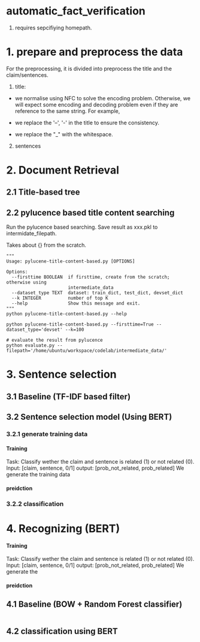 # automatic_fact_verification
1. requires sepcifiying homepath.

# 1. prepare and preprocess the data
For the preprocessing, it is divided into preprocess the title and the claim/sentences.

1. title: 
* we normalise using NFC to solve the encoding problem. Otherwise, we will expect some encoding and decoding problem even if they are reference to the same string. For example, 

* we replace the '–', '-' in the title to ensure the consistency.

* we replace the "_" with the whitespace.

2. sentences


# 2. Document Retrieval
## 2.1 Title-based tree

## 2.2 pylucence based title content searching
Run the pylucence based searching. Save result as xxx.pkl to intermidate_filepath. 

Takes about {} from the scratch.

```shell
"""
Usage: pylucene-title-content-based.py [OPTIONS]

Options:
  --firsttime BOOLEAN  if firsttime, create from the scratch; otherwise using
                       intermediate_data
  --dataset_type TEXT  dataset: train_dict, test_dict, devset_dict
  --k INTEGER          number of top K
  --help               Show this message and exit.
"""
python pylucene-title-content-based.py --help

python pylucene-title-content-based.py --firsttime=True --dataset_type='devset' --k=100

# evaluate the result from pylucence 
python evaluate.py --filepath='/home/ubuntu/workspace/codelab/intermediate_data/'
```

# 3. Sentence selection
## 3.1 Baseline (TF-IDF based filter)

## 3.2 Sentence selection model (Using BERT)
### 3.2.1 generate training data
####  Training
Task: Classify wether the claim and sentence is related (1) or not related (0).
Input: [claim, sentence, 0/1]
output: [prob_not_related, prob_related]
We generate the training data
#### preidction

### 3.2.2 classification

# 4. Recognizing (BERT)
####  Training
Task: Classify wether the claim and sentence is related (1) or not related (0).
Input: [claim, sentence, 0/1]
output: [prob_not_related, prob_related]
We generate the 
#### preidction



## 4.1 Baseline (BOW + Random Forest classifier)
```shell

```
## 4.2 classification using BERT
